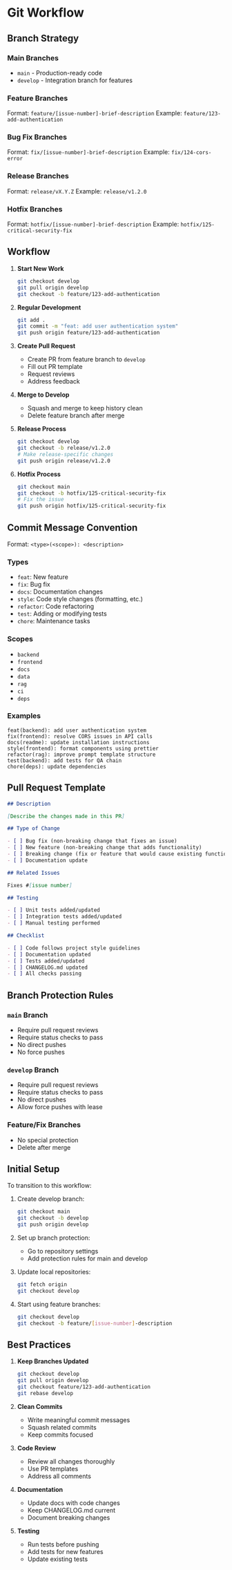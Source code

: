 # Git Workflow

## Branch Strategy

### Main Branches

- `main` - Production-ready code
- `develop` - Integration branch for features

### Feature Branches

Format: `feature/[issue-number]-brief-description`
Example: `feature/123-add-authentication`

### Bug Fix Branches

Format: `fix/[issue-number]-brief-description`
Example: `fix/124-cors-error`

### Release Branches

Format: `release/vX.Y.Z`
Example: `release/v1.2.0`

### Hotfix Branches

Format: `hotfix/[issue-number]-brief-description`
Example: `hotfix/125-critical-security-fix`

## Workflow

1. **Start New Work**

   ```bash
   git checkout develop
   git pull origin develop
   git checkout -b feature/123-add-authentication
   ```

2. **Regular Development**

   ```bash
   git add .
   git commit -m "feat: add user authentication system"
   git push origin feature/123-add-authentication
   ```

3. **Create Pull Request**

   - Create PR from feature branch to `develop`
   - Fill out PR template
   - Request reviews
   - Address feedback

4. **Merge to Develop**

   - Squash and merge to keep history clean
   - Delete feature branch after merge

5. **Release Process**

   ```bash
   git checkout develop
   git checkout -b release/v1.2.0
   # Make release-specific changes
   git push origin release/v1.2.0
   ```

6. **Hotfix Process**
   ```bash
   git checkout main
   git checkout -b hotfix/125-critical-security-fix
   # Fix the issue
   git push origin hotfix/125-critical-security-fix
   ```

## Commit Message Convention

Format: `<type>(<scope>): <description>`

### Types

- `feat`: New feature
- `fix`: Bug fix
- `docs`: Documentation changes
- `style`: Code style changes (formatting, etc.)
- `refactor`: Code refactoring
- `test`: Adding or modifying tests
- `chore`: Maintenance tasks

### Scopes

- `backend`
- `frontend`
- `docs`
- `data`
- `rag`
- `ci`
- `deps`

### Examples

```
feat(backend): add user authentication system
fix(frontend): resolve CORS issues in API calls
docs(readme): update installation instructions
style(frontend): format components using prettier
refactor(rag): improve prompt template structure
test(backend): add tests for QA chain
chore(deps): update dependencies
```

## Pull Request Template

```markdown
## Description

[Describe the changes made in this PR]

## Type of Change

- [ ] Bug fix (non-breaking change that fixes an issue)
- [ ] New feature (non-breaking change that adds functionality)
- [ ] Breaking change (fix or feature that would cause existing functionality to not work as expected)
- [ ] Documentation update

## Related Issues

Fixes #[issue number]

## Testing

- [ ] Unit tests added/updated
- [ ] Integration tests added/updated
- [ ] Manual testing performed

## Checklist

- [ ] Code follows project style guidelines
- [ ] Documentation updated
- [ ] Tests added/updated
- [ ] CHANGELOG.md updated
- [ ] All checks passing
```

## Branch Protection Rules

### `main` Branch

- Require pull request reviews
- Require status checks to pass
- No direct pushes
- No force pushes

### `develop` Branch

- Require pull request reviews
- Require status checks to pass
- No direct pushes
- Allow force pushes with lease

### Feature/Fix Branches

- No special protection
- Delete after merge

## Initial Setup

To transition to this workflow:

1. Create develop branch:

   ```bash
   git checkout main
   git checkout -b develop
   git push origin develop
   ```

2. Set up branch protection:

   - Go to repository settings
   - Add protection rules for main and develop

3. Update local repositories:

   ```bash
   git fetch origin
   git checkout develop
   ```

4. Start using feature branches:
   ```bash
   git checkout develop
   git checkout -b feature/[issue-number]-description
   ```

## Best Practices

1. **Keep Branches Updated**

   ```bash
   git checkout develop
   git pull origin develop
   git checkout feature/123-add-authentication
   git rebase develop
   ```

2. **Clean Commits**

   - Write meaningful commit messages
   - Squash related commits
   - Keep commits focused

3. **Code Review**

   - Review all changes thoroughly
   - Use PR templates
   - Address all comments

4. **Documentation**

   - Update docs with code changes
   - Keep CHANGELOG.md current
   - Document breaking changes

5. **Testing**
   - Run tests before pushing
   - Add tests for new features
   - Update existing tests
